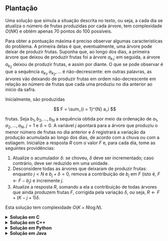 ## Plantação

Uma solução que simula a situação descrita no texto, ou seja, a cada dia se atualiza o número de frutas
produzidas por cada árvore, tem complexidade $O(NK)$ e obtém apenas 70 pontos do 100 possíveis.

Para obter a pontuação máxima é preciso observar algumas características do problema. A primeira delas é
que, eventualmente, uma árvore pode deixar de produzir frutas. Suponha que, ao longo dos dias, a primeira
árvore que deixou de produzir frutas foi a árvore $a_{k_1}$; em seguida, a árvore $a_{k_2}$ deixou de
produzir frutas, e assim por diante. O que se pode observar é que a sequência $a_{k_1}, a_{k_2}, \ldots$ é não-decrescente: em outras palavras, as árvores vão deixando de produzir frutas em ordem não-decrescente em
relação ao número de frutas que cada uma produziu no dia anterior ao início da safra.

Inicialmente, são produzidas

$$
F = \sum_{i = 1}^{N} a_i
$$

frutas. Seja $b_1, b_2, \ldots, b_N$ a sequência obtida por meio da ordenação de $a_1, a_2, \ldots, a_N$,
$j = 1$ e $\delta = 0$. A variável $j$ apontará para a árvore que produziu o menor número de frutas no
dia anterior e $\delta$ registrará a variação da produção acumulada ao longo dos dias, de acordo com a 
chuva ou com a estiagem. Inicialize a resposta $R$ com o valor $F$ e, para cada dia, tome as seguintes providências:

1. Atualize o acumulador $\delta$: se choveu, $\delta$ deve ser incrementado; caso contrário, deve ser reduzido em uma unidade.
2. Desconsidere todas as árvores que deixaram de produzir frutas: enquanto $j < N$ e $b_j + \delta = 0$, remova a contribuição de $b_j$ em $F$ (isto é, $F \gets F - b_j$) e incremente $j$.
3. Atualize a resposta $R$, somando a ela a contribuição de todas árvores que ainda produzem frutas $F$, corrigida pela variação $\delta$, ou seja, $R\gets F + (K - j + 1)\delta$.

Esta solução tem complexidade $O(K + N\log N)$.

<details>
    <summary><b>Solução em C</b></summary>

```c
#include <stdio.h>
#include <stdlib.h>

#define MAX 100010

int as[MAX];

int comp(const void* x, const void* y)
{
    int a = *((int *) x);
    int b = *((int *) y);

    return a - b;
}

int main()
{
    int N, K;
    scanf("%d %d", &N, &K);

    long long sum = 0;

    for (int i = 0; i < K; ++i)
    {
        scanf("%d", &as[i]);
        sum += as[i];
    }

    qsort(as, K, sizeof(int), comp);

    long long ans = 0, delta = 0;
    int j = 0;

    for (int i = 0; i < N; ++i)
    {
        char s[2];
        scanf("%s", s);

        delta += s[0] == 'C' ? 1 : -1;

        while (j < K && as[j] + delta == 0)
        {
            sum -= as[j];
            j++;
        }

        ans += sum + (K - j)*delta;
    }

    printf("%lld\n", ans);

    return 0;
}
```
</details>


<details>
    <summary><b>Solução em C++</b></summary>

```cpp
#include <bits/stdc++.h>

using namespace std;
using ll = long long;

auto solve(int K, vector<ll>& as, const string& s)
{
    sort(as.begin(), as.end());

    ll ans = 0, delta = 0, sum = accumulate(as.begin(), as.end(), 0LL);
    int j = 0;

    for (auto c : s)
    {
        delta += c == 'C' ? 1 : -1;

        while (j < K && as[j] + delta == 0)
        {
            sum -= as[j];
            j++;
        }

        ans += sum + (K - j)*delta;
    }

    return ans;
}
 
int main()
{
    ios::sync_with_stdio(false);
    cin.tie(NULL);

    int N, K;
    cin >> N >> K;

    vector<ll> as(K);

    for (auto& a : as)
        cin >> a;

    string s, t;

    while (N--)
    {
        cin >> t;
        s += t.front();
    }

    cout << solve(K, as, s) << '\n';

    return 0;
}
```
</details>


<details>
    <summary><b>Solução em Python</b></summary>

```Python
N, K = map(int, input().split())
xs = sorted(list(map(int, input().split())), reverse=True)
cs = ''.join(input().split())

ans = 0
delta = 0
s = sum(xs)

for c in cs:
    if c == 'C':
        delta += 1
    else:
        delta -= 1

    while xs and xs[-1] + delta == 0:
        s -= xs[-1]
        xs.pop()

    ans += s + len(xs)*delta

print(ans)
```
</details>


<details>
    <summary><b>Solução em Java</b></summary>

```java
import java.util.Arrays;
import java.util.Scanner;

public class solution {
    public static void main(String[] args) {
        Scanner scanner = new Scanner(System.in);

        int N = scanner.nextInt();
        int K = scanner.nextInt();

        long sum = 0;
        int[] as = new int[K];

        for (int i = 0; i < K; ++i)
        {
            as[i] = scanner.nextInt();
            sum += as[i];
        }

        Arrays.sort(as);

        long ans = 0, delta = 0;
        int j = 0;

        for (int i = 0; i < N; ++i)
        {
            String s = scanner.next();

            if (s.equals("C")) {
                delta += 1;
            } else {
                delta -= 1;
            }

            while (j < K && as[j] + delta == 0)
            {
                sum -= as[j];
                j++;
            }

            ans += sum + (K - j)*delta;
        }

        System.out.println(ans);
    }
}
```
</details>
